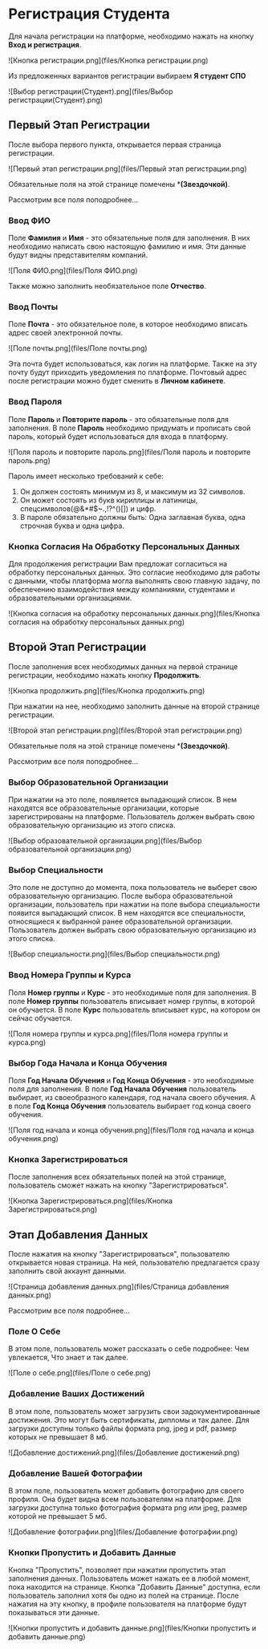 # Регистрация Студента
Для начала регистрации на платформе, 
необходимо нажать на кнопку **Вход и регистрация**.

![Кнопка регистрации.png](files/Кнопка регистрации.png)

Из предложенных вариантов регистрации выбираем **Я студент СПО**

![Выбор регистрации(Студент).png](files/Выбор регистрации(Студент).png)

## Первый Этап Регистрации
После выбора первого пункта, открывается первая страница регистрации.

![Первый этап регистрации.png](files/Первый этап регистрации.png)

Обязательные поля на этой странице помечены ***(Звездочкой)**.

Рассмотрим все поля поподробнее...

### Ввод ФИО
Поле **Фамилия** и **Имя** - это обязательные поля для заполнения.
В них необходимо написать свою настоящую фамилию и имя.
Эти данные будут видны представителям компаний.

![Поля ФИО.png](files/Поля ФИО.png)

Также можно заполнить необязательное поле **Отчество**.

### Ввод Почты
Поле **Почта** - это обязательное поле, в которое необходимо вписать адрес своей электронной почты.

![Поле почты.png](files/Поле почты.png)

Эта почта будет использоваться, как логин на платформе.
Также на эту почту будут приходить уведомления по платформе.
Почтовый адрес после регистрации можно будет сменить в **Личном кабинете**.

### Ввод Пароля
Поле **Пароль** и **Повторите пароль** - это обязательные поля для заполнения.
В поле **Пароль** необходимо придумать и прописать свой пароль, 
который будет использоваться для входа в платформу. 

![Поля пароль и повторите пароль.png](files/Поля пароль и повторите пароль.png)

Пароль имеет несколько требований к себе:

1. Он должен состоять минимум из 8, и максимум из 32 символов.
2. Он может состоять из букв кириллицы и латиницы, спецсимволов(@&*#$~.,!?^()[]) и цифр.
3. В пароле обязательно должны быть: Одна заглавная буква, одна строчная буква и одна цифра.

### Кнопка Согласия На Обработку Персональных Данных
Для продолжения регистрации Вам предложат согласиться на обработку персональных данных.
Это согласие необходимо для работы с данными, чтобы платформа могла выполнять свою главную задачу,
по обеспечению взаимодействия между компаниями, студентами и образовательными организациями.

![Кнопка согласия на обработку персональных данных.png](files/Кнопка согласия на обработку персональных данных.png)

## Второй Этап Регистрации
После заполнения всех необходимых данных на первой странице регистрации,
необходимо нажать кнопку **Продолжить**. 

![Кнопка продолжить.png](files/Кнопка продолжить.png)

При нажатии на нее, необходимо заполнить данные на второй странице регистрации.

![Второй этап регистрации.png](files/Второй этап регистрации.png)

Обязательные поля на этой странице помечены ***(Звездочкой)**.

Рассмотрим все поля поподробнее...

### Выбор Образовательной Организации
При нажатии на это поле, появляется выпадающий список. В нем находятся все образовательные
организации, которые зарегистрированы на платформе. 
Пользователь должен выбрать свою образовательную организацию из этого списка. 

![Выбор образовательной организации.png](files/Выбор образовательной организации.png)

### Выбор Специальности
Это поле не доступно до момента, пока пользователь не выберет свою образовательную организацию.
После выбора образовательной организации, пользователь при нажатии на поле выбора специальности
появится выпадающий список. В нем находятся все специальности, относящиеся к выбранной ранее
образовательной организации.
Пользователь должен выбрать свою образовательную организацию из этого списка.

![Выбор специальности.png](files/Выбор специальности.png)

### Ввод Номера Группы и Курса
Поля **Номер группы** и **Курс** - это необходимые поля для заполнения.
В поле **Номер группы** пользователь вписывает номер группы, в которой он обучается.
В поле **Курс** пользователь вписывает курс, на котором он сейчас обучается.

![Поля номера группы и курса.png](files/Поля номера группы и курса.png)

### Выбор Года Начала и Конца Обучения
Поля **Год Начала Обучения** и **Год Конца Обучения** - это необходимые поля для заполнения.
В поле **Год Начала Обучения** пользователь выбирает, из своеобразного календаря,
год начала своего обучения. А в поле **Год Конца Обучения** пользователь выбирает год конца
своего обучения.

![Поля год начала и конца обучения.png](files/Поля год начала и конца обучения.png)

### Кнопка Зарегистрироваться
После заполнения всех обязательных полей на этой странице, пользователь
сможет нажать на кнопку "Зарегистрироваться".

![Кнопка Зарегистрироваться.png](files/Кнопка Зарегистрироваться.png)

## Этап Добавления Данных
После нажатия на кнопку "Зарегистрироваться", пользователю открывается
новая страница. На ней, пользователю предлагается сразу заполнить свой
аккаунт данными.

![Страница добавления данных.png](files/Страница добавления данных.png)

Рассмотрим все поля подробнее...

### Поле О Себе
В этом поле, пользователь может рассказать о себе подробнее: Чем увлекается, Что знает и так далее.

![Поле о себе.png](files/Поле о себе.png)

### Добавление Ваших Достижений
В этом поле, пользователь может загрузить свои задокументированные
достижения. Это могут быть сертификаты, дипломы и так далее.
Для загрузки доступны только файлы формата png, jpeg и pdf, размер
которых не превышает 8 мб.

![Добавление достижений.png](files/Добавление достижений.png)

### Добавление Вашей Фотографии
В этом поле, пользователь может добавить фотографию для своего профиля.
Она будет видна всем пользователям на платформе. Для загрузки
доступна только фотография формата png или jpeg, размер которой
не превышает 5 мб.

![Добавление фотографии.png](files/Добавление фотографии.png)

### Кнопки Пропустить и Добавить Данные
Кнопка "Пропустить", позволяет при нажатии пропустить этап заполнения данных.
Пользователь может нажать ее в любой момент, пока находится на странице.
Кнопка "Добавить Данные" доступна, если пользователь заполнил хотя бы
одно из полей на странице. После нажатия на эту кнопку, в профиле
пользователя на платформе будут показываться эти данные.

![Кнопки пропустить и добавить данные.png](files/Кнопки пропустить и добавить данные.png)
